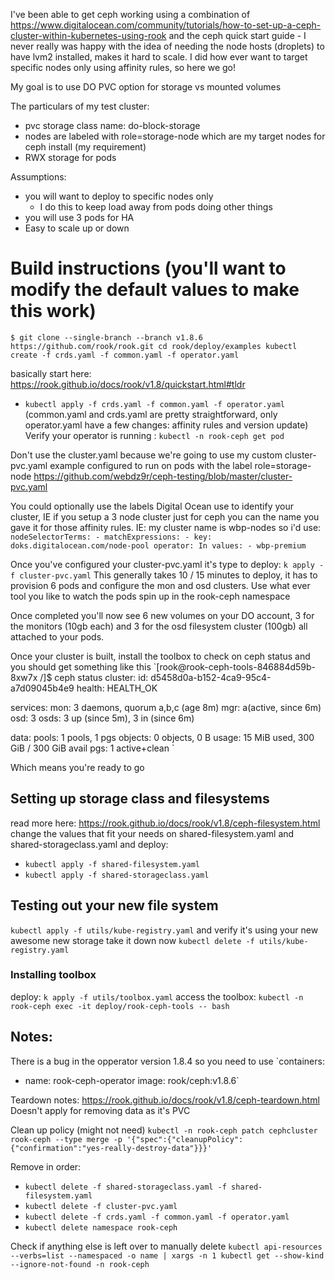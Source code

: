 I've been able to get ceph working using a combination of https://www.digitalocean.com/community/tutorials/how-to-set-up-a-ceph-cluster-within-kubernetes-using-rook and the ceph quick start guide - I never really was happy with the idea of needing the node hosts (droplets) to have lvm2 installed, makes it hard to scale. I did how ever want to target specific nodes only using affinity rules, so here we go!

My goal is to use DO PVC option for storage vs mounted volumes

The particulars of my test cluster:
- pvc storage class name: do-block-storage
- nodes are labeled with role=storage-node which are my target nodes for ceph install (my requirement)
- RWX storage for pods 

Assumptions:
- you will want to deploy to specific nodes only
  - I do this to keep load away from pods doing other things
- you will use 3 pods for HA
- Easy to scale up or down

# Build instructions (you'll want to modify the default values to make this work)
`$ git clone --single-branch --branch v1.8.6 https://github.com/rook/rook.git
cd rook/deploy/examples
kubectl create -f crds.yaml -f common.yaml -f operator.yaml`

basically start here: https://rook.github.io/docs/rook/v1.8/quickstart.html#tldr
- `kubectl apply -f crds.yaml -f common.yaml -f operator.yaml`
(common.yaml and crds.yaml are pretty straightforward, only operator.yaml have a few changes: affinity rules and version update)
Verify your operator is running : `kubectl -n rook-ceph get pod`

Don't use the cluster.yaml because we're going to use my custom cluster-pvc.yaml example configured to run on pods with the label role=storage-node
https://github.com/webdz9r/ceph-testing/blob/master/cluster-pvc.yaml

You could optionally use the labels Digital Ocean use to identify your cluster, IE if you setup a 3 node cluster just for ceph you can the name you gave it for those affinity rules. IE: my cluster name is wbp-nodes so i'd use:
`nodeSelectorTerms:
      - matchExpressions:
        - key: doks.digitalocean.com/node-pool
          operator: In
          values:
          - wbp-premium`

Once you've configured your cluster-pvc.yaml it's type to deploy:
`k apply -f cluster-pvc.yaml` 
This generally takes 10 / 15 minutes to deploy, it has to provision 6 pods and configure the mon and osd clusters. Use what ever tool you like to watch the pods spin up in the rook-ceph namespace

Once completed you'll now see 6 new volumes on your DO account, 3 for the monitors (10gb each) and 3 for the osd filesystem cluster (100gb) all attached to your pods. 

Once your cluster is built, install the toolbox to check on ceph status and you should get something like this
`[rook@rook-ceph-tools-846884d59b-8xw7x /]$ ceph status
  cluster:
    id:     d5458d0a-b152-4ca9-95c4-a7d09045b4e9
    health: HEALTH_OK
 
  services:
    mon: 3 daemons, quorum a,b,c (age 8m)
    mgr: a(active, since 6m)
    osd: 3 osds: 3 up (since 5m), 3 in (since 6m)
 
  data:
    pools:   1 pools, 1 pgs
    objects: 0 objects, 0 B
    usage:   15 MiB used, 300 GiB / 300 GiB avail
    pgs:     1 active+clean
 `

 Which means you're ready to go

## Setting up storage class and filesystems
read more here: https://rook.github.io/docs/rook/v1.8/ceph-filesystem.html
change the values that fit your needs on shared-filesystem.yaml and shared-storageclass.yaml and deploy:
- `kubectl apply -f shared-filesystem.yaml`
- `kubectl apply -f shared-storageclass.yaml`

## Testing out your new file system
`kubectl apply -f utils/kube-registry.yaml` and verify it's using your new awesome new storage
take it down now `kubectl delete -f utils/kube-registry.yaml`



### Installing toolbox
deploy: `k apply -f utils/toolbox.yaml`
access the toolbox: `kubectl -n rook-ceph exec -it deploy/rook-ceph-tools -- bash`


## Notes:
There is a bug in the opperator version 1.8.4 so you need to use 
`containers:
  - name: rook-ceph-operator
    image: rook/ceph:v1.8.6`

Teardown notes: https://rook.github.io/docs/rook/v1.8/ceph-teardown.html
Doesn't apply for removing data as it's PVC

Clean up policy (might not need)
`kubectl -n rook-ceph patch cephcluster rook-ceph --type merge -p '{"spec":{"cleanupPolicy":{"confirmation":"yes-really-destroy-data"}}}'`

Remove in order:
- `kubectl delete -f shared-storageclass.yaml -f shared-filesystem.yaml`
- `kubectl delete -f cluster-pvc.yaml`
- `kubectl delete -f crds.yaml -f common.yaml -f operator.yaml`
- `kubectl delete namespace rook-ceph`

Check if anything else is left over to manually delete
`kubectl api-resources --verbs=list --namespaced -o name | xargs -n 1 kubectl get --show-kind --ignore-not-found -n rook-ceph`